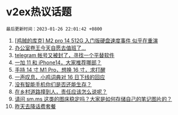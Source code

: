 # v2ex热议话题

`最后更新时间：2023-01-26 22:01:42 +0800`

1. [[鸡贼的库克] M2 pro 14 512G 入门版硬盘速度事件 似乎在重演](https://www.v2ex.com/t/910672)
1. [办公室卷王今天自愿去值班了…](https://www.v2ex.com/t/910675)
1. [telegram 帐号又被封了，寻找一个平替软件](https://www.v2ex.com/t/910653)
1. [一加 11 和 iPhone14，大家推荐哪部？](https://www.v2ex.com/t/910654)
1. [手持 14 寸 M1 Pro，想换 16 寸，求打醒](https://www.v2ex.com/t/910693)
1. [一声叹息，小鸡词典对 16 日下线的回应](https://www.v2ex.com/t/910656)
1. [没有智能手机你们是否还能生存？](https://www.v2ex.com/t/910690)
1. [在乡村道路撞到人，责任应该怎么说呢？](https://www.v2ex.com/t/910708)
1. [请问 sm.ms 这类的图床稳定吗？大家是如何存储自己的笔记图片的？](https://www.v2ex.com/t/910689)
1. [昨天去降话费套餐](https://www.v2ex.com/t/910710)

